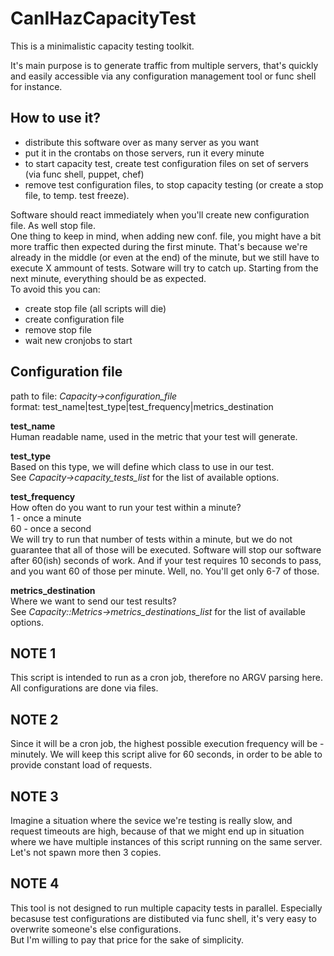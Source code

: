 CanIHazCapacityTest
===================

This is a minimalistic capacity testing toolkit.

It's main purpose is to generate traffic from multiple servers,
that's quickly and easily accessible via any configuration management
tool or func shell for instance.

How to use it?
-----------
 * distribute this software over as many server as you want
 * put it in the crontabs on those servers, run it every minute
 * to start capacity test, create test configuration files on set of servers (via func shell, puppet, chef)
 * remove test configuration files, to stop capacity testing (or create a stop file, to temp. test freeze).

Software should react immediately when you'll create new configuration file. As well stop file.  
One thing to keep in mind, when adding new conf. file, you might have a bit more traffic then expected during the first minute.
That's because we're already in the middle (or even at the end) of the minute, but we still have to execute X ammount of tests.
Sotware will try to catch up. Starting from the next minute, everything should be as expected.  
To avoid this you can:
 * create stop file (all scripts will die)
 * create configuration file
 * remove stop file
 * wait new cronjobs to start

Configuration file
-----------
path to file: *Capacity->configuration_file*  
format: test_name|test_type|test_frequency|metrics_destination

**test_name**  
Human readable name, used in the metric that your test will generate.

**test_type**  
Based on this type, we will define which class to use in our test.  
See *Capacity->capacity_tests_list* for the list of available options.

**test_frequency**  
How often do you want to run your test within a minute?  
1 - once a minute  
60 - once a second  
We will try to run that number of tests within a minute, but we do not guarantee that all of those will be executed.
Software will stop our software after 60(ish) seconds of work. And if your test requires 10 seconds to pass, and you want 60 of those per minute. Well, no. You'll get only 6-7 of those.  

**metrics_destination**  
Where we want to send our test results?  
See *Capacity::Metrics->metrics_destinations_list* for the list of available options.


NOTE 1
-----------
This script is intended to run as a cron job,
therefore no ARGV parsing here.  
All configurations are done via files.

NOTE 2
-----------
Since it will be a cron job,
the highest possible execution frequency will be - minutely.
We will keep this script alive for 60 seconds,
in order to be able to provide constant load of requests.

NOTE 3
-----------
Imagine a situation where the sevice we're testing is really slow,
and request timeouts are high, because of that we might end up in situation where we have
multiple instances of this script running on the same server.
Let's not spawn more then 3 copies.

NOTE 4
-----------
This tool is not designed to run multiple capacity tests in parallel.
Especially becasuse test configurations are distibuted via func shell,
it's very easy to overwrite someone's else configurations.  
But I'm willing to pay that price for the sake of simplicity.
